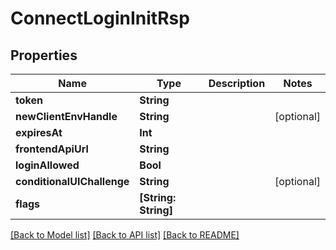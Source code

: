 # ConnectLoginInitRsp

## Properties
Name | Type | Description | Notes
------------ | ------------- | ------------- | -------------
**token** | **String** |  | 
**newClientEnvHandle** | **String** |  | [optional] 
**expiresAt** | **Int** |  | 
**frontendApiUrl** | **String** |  | 
**loginAllowed** | **Bool** |  | 
**conditionalUIChallenge** | **String** |  | [optional] 
**flags** | **[String: String]** |  | 

[[Back to Model list]](../README.md#documentation-for-models) [[Back to API list]](../README.md#documentation-for-api-endpoints) [[Back to README]](../README.md)



